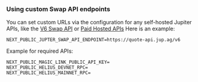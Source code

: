 ### Using custom Swap API endpoints

You can set custom URLs via the configuration for any self-hosted Jupiter APIs, like the [V6 Swap API](https://station.jup.ag/docs/apis/self-hosted) or [Paid Hosted APIs](https://station.jup.ag/docs/apis/self-hosted#paid-hosted-apis) Here is an example:

```
NEXT_PUBLIC_JUPTER_SWAP_API_ENDPOINT=https://quote-api.jup.ag/v6
```

Example for required APIs:

```
NEXT_PUBLIC_MAGIC_LINK_PUBLIC_API_KEY=
NEXT_PUBLIC_HELIUS_DEVNET_RPC=
NEXT_PUBLIC_HELIUS_MAINNET_RPC=
```

